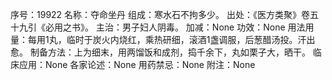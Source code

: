 序号：19922
名称：夺命坐丹
组成：寒水石不拘多少。
出处：《医方类聚》卷五十九引《必用之书》。
主治：男子妇人阴毒。
加减：None
功效：None
用法用量：每用1丸，临时于炭火内烧红，乘热研细，滚酒1盏调服，后葱醋汤投。汗出愈。
制备方法：上为细末，用两馏饭和成剂，捣千余下，丸如栗子大，晒干。
临床应用：None
各家论述：None
用药禁忌：None
附注：None
